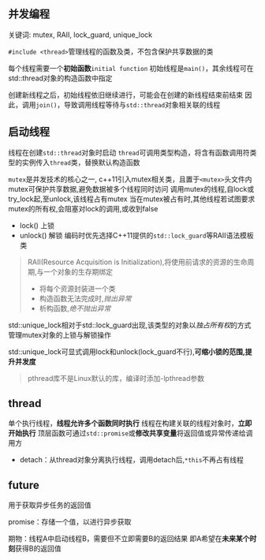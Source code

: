 并发编程
---
关键词: mutex, RAII, lock_guard, unique_lock

`#include <thread>`管理线程的函数及类，不包含保护共享数据的类

每个线程需要一个**初始函数**`initial function`
初始线程是`main()`，其余线程可在std::thread对象的构造函数中指定

创建新线程之后，初始线程依旧继续进行，可能会在创建的新线程结束前结束
因此，调用`join()`，导致调用线程等待与`std::thread`对象相关联的线程

启动线程
---
线程在创建`std::thread`对象时启动
`thread`可调用类型构造，将含有函数调用符类型的实例传入`thread`类，替换默认构造函数







`mutex`是并发技术的核心之一, c++11引入mutex相关类，且置于`<mutex>`头文件内
mutex可保护共享数据,避免数据被多个线程同时访问
调用mutex的线程,自lock或try_lock起,至unlock,该线程占有mutex
当在mutex被占有时,其他线程若试图要求mutex的所有权,会阻塞对lock的调用,或收到false

- lock() 上锁
- unlock() 解锁
编码时优先选择C++11提供的`std::lock_guard`等RAII语法模板类

>RAII(Resource Acquisition is Initialization),将使用前请求的资源的生命周期,与一个对象的生存期绑定
>- 将每个资源封装进一个类
>  - 构造函数无法完成时,*抛出异常*
>  - 析构函数,*绝不抛出异常*

std::unique_lock相对于std::lock_guard出现,该类型的对象以*独占所有权*的方式管理mutex对象的上锁与解锁操作

std::unique_lock可显式调用lock和unlock(lock_guard不行),**可缩小锁的范围,提升并发度**

> pthread库不是Linux默认的库，编译时添加-lpthread参数


thread
---
单个执行线程，**线程允许多个函数同时执行**
线程在构建关联的线程对象时，**立即开始执行**
顶层函数可通过`std::promise`或**修改共享变量**将返回值或异常传递给调用方

- detach：从thread对象分离执行线程，调用detach后,`*this`不再占有线程



future
---
用于获取异步任务的返回值

promise：存储一个值，以进行异步获取


期物：线程A中启动线程B，需要但不立即需要B的返回结果
即A希望在**未来某个时刻**获得B的返回值

